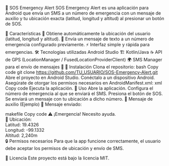 🚨 SOS Emergency Alert
SOS Emergency Alert es una aplicación para Android que envía un SMS a un número de emergencia con un mensaje de auxilio y tu ubicación exacta (latitud, longitud y altitud) al presionar un botón de SOS.

📌 Características
📡 Obtiene automáticamente la ubicación del usuario (latitud, longitud y altitud).
📲 Envía un mensaje de texto a un número de emergencia configurado previamente.
⚡ Interfaz simple y rápida para emergencias.
🛠️ Tecnologías utilizadas
Android Studio 🏗️
Kotlin/Java ☕
API de GPS (LocationManager / FusedLocationProviderClient) 🌍
SMS Manager para el envío de mensajes 📩
📲 Instalación
Clona el repositorio:
bash
Copy code
git clone https://github.com/TU_USUARIO/SOS-Emergency-Alert.git
Abre el proyecto en Android Studio.
Conéctalo a un dispositivo Android.
Asegúrate de otorgar los permisos necesarios en AndroidManifest.xml:
xml
Copy code
<uses-permission android:name="android.permission.SEND_SMS"/>
<uses-permission android:name="android.permission.ACCESS_FINE_LOCATION"/>
<uses-permission android:name="android.permission.ACCESS_COARSE_LOCATION"/>
Ejecuta la aplicación.
🎯 Uso
Abre la aplicación.
Configura el número de emergencia al que se enviará el SMS.
Presiona el botón de SOS.
Se enviará un mensaje con tu ubicación a dicho número.
🚨 Mensaje de auxilio (Ejemplo)
📩 Mensaje enviado:

makefile
Copy code
⚠️ ¡Emergencia! Necesito ayuda.  
📍 Ubicación:  
Latitud: 19.4326  
Longitud: -99.1332  
Altitud: 2,240m  
🔒 Permisos necesarios
Para que la app funcione correctamente, el usuario debe aceptar los permisos de ubicación y envío de SMS.

📜 Licencia
Este proyecto está bajo la licencia MIT.
